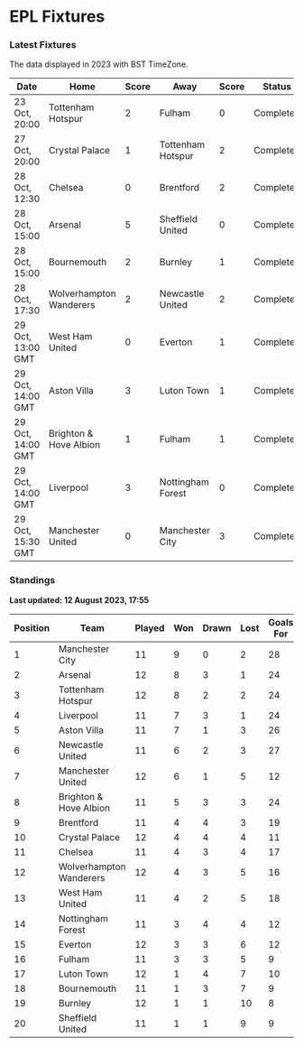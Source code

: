 # EPL Fixtures

### Latest Fixtures

The data displayed in 2023 with BST TimeZone.

<!-- START_TABLE -->
| Date | Home | Score | Away | Score | Status |
|-------------|--------|--------------|--------|--------------|--------|
| 23 Oct, 20:00 | Tottenham Hotspur | 2 | Fulham | 0 | Completed |
| 27 Oct, 20:00 | Crystal Palace | 1 | Tottenham Hotspur | 2 | Completed |
| 28 Oct, 12:30 | Chelsea | 0 | Brentford | 2 | Completed |
| 28 Oct, 15:00 | Arsenal | 5 | Sheffield United | 0 | Completed |
| 28 Oct, 15:00 | Bournemouth | 2 | Burnley | 1 | Completed |
| 28 Oct, 17:30 | Wolverhampton Wanderers | 2 | Newcastle United | 2 | Completed |
| 29 Oct, 13:00 GMT | West Ham United | 0 | Everton | 1 | Completed |
| 29 Oct, 14:00 GMT | Aston Villa | 3 | Luton Town | 1 | Completed |
| 29 Oct, 14:00 GMT | Brighton & Hove Albion | 1 | Fulham | 1 | Completed |
| 29 Oct, 14:00 GMT | Liverpool | 3 | Nottingham Forest | 0 | Completed |
| 29 Oct, 15:30 GMT | Manchester United | 0 | Manchester City | 3 | Completed |
<!-- END_TABLE -->

### Standings

**Last updated: 12 August 2023, 17:55**

<!-- START_STANDINGS -->
| Position | Team | Played | Won | Drawn | Lost | Goals For | Goals Against | Goal Difference | Points |
|----------|------|--------|-----|-------|------|-----------|---------------|-----------------|--------|
| 1 | Manchester City | 11 | 9 | 0 | 2 | 28 | 8 | 20 | 27 |
| 2 | Arsenal | 12 | 8 | 3 | 1 | 24 | 9 | 15 | 27 |
| 3 | Tottenham Hotspur | 12 | 8 | 2 | 2 | 24 | 15 | 9 | 26 |
| 4 | Liverpool | 11 | 7 | 3 | 1 | 24 | 10 | 14 | 24 |
| 5 | Aston Villa | 11 | 7 | 1 | 3 | 26 | 16 | 10 | 22 |
| 6 | Newcastle United | 11 | 6 | 2 | 3 | 27 | 11 | 16 | 20 |
| 7 | Manchester United | 12 | 6 | 1 | 5 | 12 | 16 | -4 | 19 |
| 8 | Brighton & Hove Albion | 11 | 5 | 3 | 3 | 24 | 20 | 4 | 18 |
| 9 | Brentford | 11 | 4 | 4 | 3 | 19 | 14 | 5 | 16 |
| 10 | Crystal Palace | 12 | 4 | 4 | 4 | 11 | 14 | -3 | 16 |
| 11 | Chelsea | 11 | 4 | 3 | 4 | 17 | 12 | 5 | 15 |
| 12 | Wolverhampton Wanderers | 12 | 4 | 3 | 5 | 16 | 20 | -4 | 15 |
| 13 | West Ham United | 11 | 4 | 2 | 5 | 18 | 20 | -2 | 14 |
| 14 | Nottingham Forest | 11 | 3 | 4 | 4 | 12 | 15 | -3 | 13 |
| 15 | Everton | 12 | 3 | 3 | 6 | 12 | 16 | -4 | 12 |
| 16 | Fulham | 11 | 3 | 3 | 5 | 9 | 17 | -8 | 12 |
| 17 | Luton Town | 12 | 1 | 4 | 7 | 10 | 21 | -11 | 7 |
| 18 | Bournemouth | 11 | 1 | 3 | 7 | 9 | 27 | -18 | 6 |
| 19 | Burnley | 12 | 1 | 1 | 10 | 8 | 28 | -20 | 4 |
| 20 | Sheffield United | 11 | 1 | 1 | 9 | 9 | 30 | -21 | 4 |
<!-- END_STANDINGS -->
